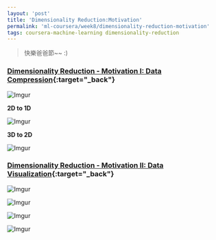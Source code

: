 ```yaml
---
layout: 'post'
title: 'Dimensionality Reduction:Motivation'
permalink: 'ml-coursera/week8/dimensionality-reduction-motivation'
tags: coursera-machine-learning dimensionality-reduction
---
```


> 快樂爸爸節~~ :)

### [Dimensionality Reduction - Motivation I: Data Compression](https://www.coursera.org/learn/machine-learning/lecture/0EJ6A/motivation-i-data-compression){:target="_back"}

![Imgur](https://i.imgur.com/Rk4RID0.gif)

__2D to 1D__

![Imgur](https://i.imgur.com/3raRcXY.jpg)

__3D to 2D__

![Imgur](https://i.imgur.com/c8K3CNL.gif)


### [Dimensionality Reduction - Motivation II: Data Visualization](https://www.coursera.org/learn/machine-learning/lecture/t6pYD/motivation-ii-visualization){:target="_back"}


![Imgur](https://i.imgur.com/DA6bXCR.gif)

![Imgur](https://i.imgur.com/uY3V2xsl.gif)

![Imgur](https://i.imgur.com/mWl8K9vl.gif)

![Imgur](https://i.imgur.com/Dk5Uizj.gif)